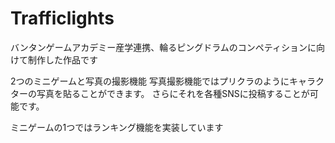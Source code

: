 # Trafficlights
バンタンゲームアカデミー産学連携、輪るピングドラムのコンペティションに向けて制作した作品です

2つのミニゲームと写真の撮影機能
写真撮影機能ではプリクラのようにキャラクターの写真を貼ることができます。
さらにそれを各種SNSに投稿することが可能です。

ミニゲームの1つではランキング機能を実装しています
